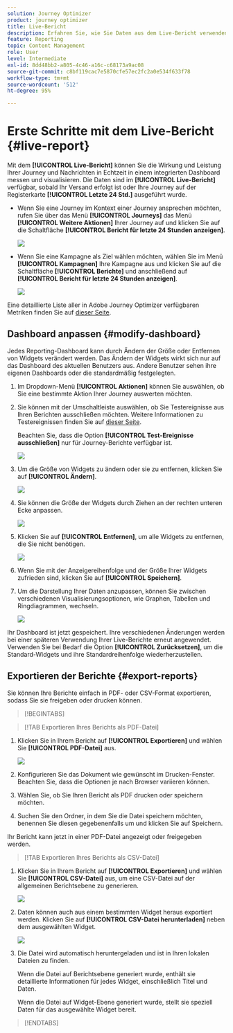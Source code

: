```yaml
---
solution: Journey Optimizer
product: journey optimizer
title: Live-Bericht
description: Erfahren Sie, wie Sie Daten aus dem Live-Bericht verwenden
feature: Reporting
topic: Content Management
role: User
level: Intermediate
exl-id: 8dd48bb2-a805-4c46-a16c-c68173a9ac08
source-git-commit: c8bf119cac7e5870cfe57ec2fc2a0e534f633f78
workflow-type: tm+mt
source-wordcount: '512'
ht-degree: 95%

---
```


# Erste Schritte mit dem Live-Bericht {#live-report}

Mit dem **[!UICONTROL Live-Bericht]** können Sie die Wirkung und Leistung Ihrer Journey und Nachrichten in Echtzeit in einem integrierten Dashboard messen und visualisieren. Die Daten sind im **[!UICONTROL Live-Bericht]** verfügbar, sobald Ihr Versand erfolgt ist oder Ihre Journey auf der Registerkarte **[!UICONTROL Letzte 24 Std.]** ausgeführt wurde.

* Wenn Sie eine Journey im Kontext einer Journey ansprechen möchten, rufen Sie über das Menü **[!UICONTROL Journeys]** das Menü **[!UICONTROL Weitere Aktionen]** Ihrer Journey auf und klicken Sie auf die Schaltfläche **[!UICONTROL Bericht für letzte 24 Stunden anzeigen]**.

  ![](assets/report_journey.png)

* Wenn Sie eine Kampagne als Ziel wählen möchten, wählen Sie im Menü **[!UICONTROL Kampagnen]** Ihre Kampagne aus und klicken Sie auf die Schaltfläche **[!UICONTROL Berichte]** und anschließend auf **[!UICONTROL Bericht für letzte 24 Stunden anzeigen]**.

  ![](assets/report_campaign.png)

Eine detaillierte Liste aller in Adobe Journey Optimizer verfügbaren Metriken finden Sie auf [dieser Seite](#list-of-components-live).

## Dashboard anpassen {#modify-dashboard}

Jedes Reporting-Dashboard kann durch Ändern der Größe oder Entfernen von Widgets verändert werden. Das Ändern der Widgets wirkt sich nur auf das Dashboard des aktuellen Benutzers aus. Andere Benutzer sehen ihre eigenen Dashboards oder die standardmäßig festgelegten.

1. Im Dropdown-Menü **[!UICONTROL Aktionen]** können Sie auswählen, ob Sie eine bestimmte Aktion Ihrer Journey auswerten möchten.

1. Sie können mit der Umschaltleiste auswählen, ob Sie Testereignisse aus Ihren Berichten ausschließen möchten. Weitere Informationen zu Testereignissen finden Sie auf [dieser Seite](../building-journeys/testing-the-journey.md).

   Beachten Sie, dass die Option **[!UICONTROL Test-Ereignisse ausschließen]** nur für Journey-Berichte verfügbar ist.

   ![](assets/report_modify_6.png)

1. Um die Größe von Widgets zu ändern oder sie zu entfernen, klicken Sie auf **[!UICONTROL Ändern]**.

   ![](assets/report_modify_7.png)

1. Sie können die Größe der Widgets durch Ziehen an der rechten unteren Ecke anpassen.

   ![](assets/report_modify_8.png)

1. Klicken Sie auf **[!UICONTROL Entfernen]**, um alle Widgets zu entfernen, die Sie nicht benötigen.

   ![](assets/report_modify_9.png)

1. Wenn Sie mit der Anzeigereihenfolge und der Größe Ihrer Widgets zufrieden sind, klicken Sie auf **[!UICONTROL Speichern]**.

1. Um die Darstellung Ihrer Daten anzupassen, können Sie zwischen verschiedenen Visualisierungsoptionen, wie Graphen, Tabellen und Ringdiagrammen, wechseln.

   ![](assets/report_modify_11.png)

Ihr Dashboard ist jetzt gespeichert. Ihre verschiedenen Änderungen werden bei einer späteren Verwendung Ihrer Live-Berichte erneut angewendet. Verwenden Sie bei Bedarf die Option **[!UICONTROL Zurücksetzen]**, um die Standard-Widgets und ihre Standardreihenfolge wiederherzustellen.

## Exportieren der Berichte {#export-reports}

Sie können Ihre Berichte einfach in PDF- oder CSV-Format exportieren, sodass Sie sie freigeben oder drucken können.

>[!BEGINTABS]

>[!TAB Exportieren Ihres Berichts als PDF-Datei]

1. Klicken Sie in Ihrem Bericht auf **[!UICONTROL Exportieren]** und wählen Sie **[!UICONTROL PDF-Datei]** aus.

   ![](assets/export_6.png)

1. Konfigurieren Sie das Dokument wie gewünscht im Drucken-Fenster. Beachten Sie, dass die Optionen je nach Browser variieren können.

1. Wählen Sie, ob Sie Ihren Bericht als PDF drucken oder speichern möchten.

1. Suchen Sie den Ordner, in dem Sie die Datei speichern möchten, benennen Sie diesen gegebenenfalls um und klicken Sie auf Speichern.

Ihr Bericht kann jetzt in einer PDF-Datei angezeigt oder freigegeben werden.

>[!TAB Exportieren Ihres Berichts als CSV-Datei]

1. Klicken Sie in Ihrem Bericht auf **[!UICONTROL Exportieren]** und wählen Sie **[!UICONTROL CSV-Datei]** aus, um eine CSV-Datei auf der allgemeinen Berichtsebene zu generieren.

   ![](assets/export_4.png)

1. Daten können auch aus einem bestimmten Widget heraus exportiert werden. Klicken Sie auf **[!UICONTROL CSV-Datei herunterladen]** neben dem ausgewählten Widget.

   ![](assets/export_5.png)

1. Die Datei wird automatisch heruntergeladen und ist in Ihren lokalen Dateien zu finden.

   Wenn die Datei auf Berichtsebene generiert wurde, enthält sie detaillierte Informationen für jedes Widget, einschließlich Titel und Daten.

   Wenn die Datei auf Widget-Ebene generiert wurde, stellt sie speziell Daten für das ausgewählte Widget bereit.

>[!ENDTABS]

